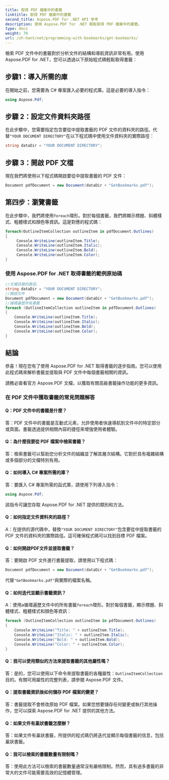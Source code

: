 ```yaml
---
title: 取得 PDF 檔案中的書籤
linktitle: 取得 PDF 檔案中的書籤
second_title: Aspose.PDF for .NET API 參考
description: 使用 Aspose.PDF for .NET 輕鬆取得 PDF 檔案中的書籤。
type: docs
weight: 70
url: /zh-hant/net/programming-with-bookmarks/get-bookmarks/
---
```

檢索 PDF 文件中的書籤對於分析文件的結構和導航資訊非常有用。使用Aspose.PDF for .NET，您可以透過以下原始程式碼輕鬆取得書籤：

## 步驟1：導入所需的庫

在開始之前，您需要為 C# 專案匯入必要的程式庫。這是必要的導入指令：

```csharp
using Aspose.Pdf;
```

## 步驟 2：設定文件資料夾路徑

在此步驟中，您需要指定包含要從中提取書籤的 PDF 文件的資料夾的路徑。代替`"YOUR DOCUMENT DIRECTORY"`在以下程式碼中使用文件資料夾的實際路徑：

```csharp
string dataDir = "YOUR DOCUMENT DIRECTORY";
```

## 步驟 3：開啟 PDF 文檔

現在我們將使用以下程式碼開啟要從中提取書籤的 PDF 文件：

```csharp
Document pdfDocument = new Document(dataDir + "GetBookmarks.pdf");
```

## 第四步：瀏覽書籤

在此步驟中，我們將使用`foreach`環形。對於每個書籤，我們將顯示標題、斜體樣式、粗體樣式和顏色等資訊。這是對應的程式碼：

```csharp
foreach(OutlineItemCollection outlineItem in pdfDocument.Outlines)
{
     Console.WriteLine(outlineItem.Title);
     Console.WriteLine(outlineItem.Italic);
     Console.WriteLine(outlineItem.Bold);
     Console.WriteLine(outlineItem.Color);
}
```

### 使用 Aspose.PDF for .NET 取得書籤的範例原始碼 
```csharp
//文檔目錄的路徑。
string dataDir = "YOUR DOCUMENT DIRECTORY";
//開啟文件
Document pdfDocument = new Document(dataDir + "GetBookmarks.pdf");
//循環遍歷所有書籤
foreach (OutlineItemCollection outlineItem in pdfDocument.Outlines)
{
	Console.WriteLine(outlineItem.Title);
	Console.WriteLine(outlineItem.Italic);
	Console.WriteLine(outlineItem.Bold);
	Console.WriteLine(outlineItem.Color);
}
```

## 結論

恭喜！現在您有了使用 Aspose.PDF for .NET 取得書籤的逐步指南。您可以使用此程式碼來解析書籤並提取與 PDF 文件中每個書籤相關的資訊。

請務必查看官方 Aspose.PDF 文檔，以獲取有關高級書籤操作功能的更多資訊。

### 在 PDF 文件中獲取書籤的常見問題解答

#### Q：PDF 文件中的書籤是什麼？

答：PDF 文件中的書籤是互動式元素，允許使用者快速導航到文件中的特定部分或頁面。書籤透過提供相關內容的捷徑來增強使用者體驗。

#### Q：為什麼我要從 PDF 檔案中檢索書籤？

答：檢索書籤可以幫助您分析文件的組織並了解其層次結構。它對於具有複雜結構或多個部分的文檔特別有用。

#### Q：如何導入 C# 專案所需的庫？

答：要匯入 C# 專案所需的函式庫，請使用下列導入指令：

```csharp
using Aspose.Pdf;
```

該指令可讓您存取 Aspose.PDF for .NET 提供的類別和方法。

#### Q：如何指定文件資料夾的路徑？

 A：在提供的源代碼中，替換`"YOUR DOCUMENT DIRECTORY"`包含要從中提取書籤的 PDF 文件的資料夾的實際路徑。這可確保程式碼可以找到目標 PDF 檔案。

#### Q：如何開啟PDF文件並提取書籤？

答：要開啟 PDF 文件進行書籤提取，請使用以下程式碼：

```csharp
Document pdfDocument = new Document(dataDir + "GetBookmarks.pdf");
```

代替`"GetBookmarks.pdf"`與實際的檔案名稱。

#### Q：如何迭代並顯示書籤資訊？

 A：使用a循環遍歷文件中的所有書籤`foreach`環形。對於每個書籤，顯示標題、斜體樣式、粗體樣式和顏色等資訊：

```csharp
foreach (OutlineItemCollection outlineItem in pdfDocument.Outlines)
{
    Console.WriteLine("Title: " + outlineItem.Title);
    Console.WriteLine("Italic: " + outlineItem.Italic);
    Console.WriteLine("Bold: " + outlineItem.Bold);
    Console.WriteLine("Color: " + outlineItem.Color);
}
```

#### Q：我可以使用類似的方法來提取書籤的其他屬性嗎？

答：是的，您可以使用以下命令來提取書籤的各種屬性：`OutlineItemCollection`目的。有關可用屬性的完整列表，請參閱 Aspose.PDF 文件。

#### Q：提取書籤資訊後如何儲存 PDF 檔案的變更？

答：書籤提取不會修改原始 PDF 檔案。如果您想要儲存任何變更或執行其他操作，您可以探索 Aspose.PDF for .NET 提供的其他方法。

#### Q：如果文件有巢狀書籤怎麼辦？

答：如果文件有巢狀書籤，所提供的程式碼仍將迭代並顯示每個書籤的信息，包括巢狀書籤。

#### Q：我可以檢索的書籤數量有限制嗎？

答：使用此方法可以檢索的書籤數量通常沒有嚴格限制。然而，具有過多書籤的非常大的文件可能需要高效的記憶體管理。